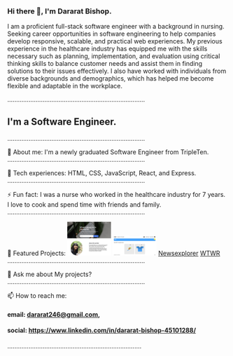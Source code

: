 ### Hi there 👋, I'm Dararat Bishop.

I am a proficient full-stack software engineer with a background in nursing. Seeking career opportunities in software engineering to help companies develop responsive, scalable, and practical web experiences. My previous experience in the healthcare industry has equipped me with the skills necessary such as planning, implementation, and evaluation using critical thinking skills to balance customer needs and assist them in finding solutions to their issues effectively. I also have worked with individuals from diverse backgrounds and demographics, which has helped me become flexible and adaptable in the workplace.

..............................................................................

## I'm a Software Engineer.

..............................................................................

🔭 About me: I'm a newly graduated Software Engineer from TripleTen.
..............................................................................

🌱 Tech experiences: HTML, CSS, JavaScript, React, and Express.
..............................................................................

⚡ Fun fact: I was a nurse who worked in the healthcare industry for 7 years. I love to cook and spend time with friends and family.
..............................................................................

🌟 Featured Projects: [<img alt= "Newexplorer_App_image" width="100px" src="images/Newsexplorer.png"/>](https://newsexplorer.servernux.com/) [<img alt= "TWTR_App_image" width="100px" src="images/WTWR.png"/>](https://www.wtwr.twilightparadox.com/)
[Newsexplorer](https://newsexplorer.servernux.com/) [WTWR](https://www.wtwr.twilightparadox.com/)
..............................................................................

💬 Ask me about My projects?
..............................................................................

📫 How to reach me:

#### email: dararat246@gmail.com,

#### social: https://www.linkedin.com/in/dararat-bishop-45101288/

............................................................................
